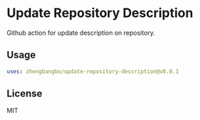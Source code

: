 # Update Repository Description

Github action for update description on repository.

## Usage

```yaml
uses: zhengbangbo/update-repository-description@v0.0.1
```

## License

MIT
